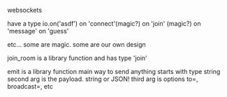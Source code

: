 websockets

have a type
io.on('asdf')
on 'connect'(magic?)
on 'join' (magic?)
on 'message'
on 'guess'

etc...
some are magic. some are our own design

join_room is a library function
    and has type 'join'

emit is a library function
    main way to send anything
    starts with type string
    second arg is the payload. string or JSON!
    third arg is options
        to=, broadcast=, etc
